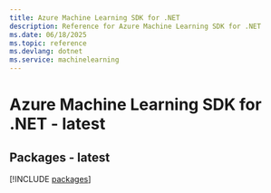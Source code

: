 ```yaml
---
title: Azure Machine Learning SDK for .NET
description: Reference for Azure Machine Learning SDK for .NET
ms.date: 06/18/2025
ms.topic: reference
ms.devlang: dotnet
ms.service: machinelearning
---
```

# Azure Machine Learning SDK for .NET - latest
## Packages - latest
[!INCLUDE [packages](machine-learning-index.md)]